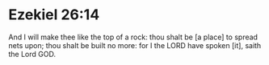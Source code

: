 # Ezekiel 26:14

And I will make thee like the top of a rock: thou shalt be [a place] to spread nets upon; thou shalt be built no more: for I the LORD have spoken [it], saith the Lord GOD.